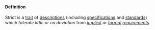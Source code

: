 #### Definition

Strict is a [trait](https://github.com/gcassel/Modular-Organization-Terminology/blob/master/terms/trait.md) of [descriptions](https://github.com/gcassel/Modular-Organization-Terminology/blob/master/terms/describe.md) (including [specifications](https://github.com/gcassel/Modular-Organization-Terminology/blob/master/terms/specification.md) and [standards](https://github.com/gcassel/Modular-Organization-Terminology/blob/master/terms/standard.md)) which *tolerate little or no deviation* from *[implicit](https://github.com/gcassel/Modular-Organization-Terminology/blob/master/terms/imply.md) or [formal](https://github.com/gcassel/Modular-Organization-Terminology/blob/master/terms/form.md) [requirements](https://github.com/gcassel/Modular-Organization-Terminology/blob/master/terms/require.md)*.
